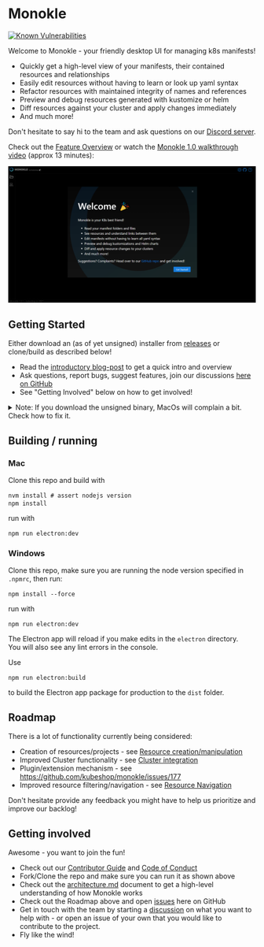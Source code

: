 # Monokle

[![Known Vulnerabilities](https://snyk.io/test/github/kubeshop/monokle/badge.svg)](https://snyk.io/test/github/kubeshop/monokle)

Welcome to Monokle - your friendly desktop UI for managing k8s manifests!

- Quickly get a high-level view of your manifests, their contained resources and relationships
- Easily edit resources without having to learn or look up yaml syntax
- Refactor resources with maintained integrity of names and references
- Preview and debug resources generated with kustomize or helm
- Diff resources against your cluster and apply changes immediately
- And much more!

Don't hesitate to say hi to the team and ask questions on our [Discord server](https://discord.gg/uNuhy6GDyn).

Check out the [Feature Overview](./docs/features.md) or watch the [Monokle 1.0 walkthrough video](https://youtu.be/9c80qj9NkQk) (approx 13 minutes):

[![Monokle 1.0 Walkthrough](docs/img/monokle-welcome.png)](https://youtu.be/9c80qj9NkQk)


## Getting Started

Either download an (as of yet unsigned) installer from [releases](https://github.com/kubeshop/monokle/releases) or
clone/build as described below!

- Read the [introductory blog-post](https://medium.com/kubeshop-i/hello-monokle-83ecb42f5d96) to get a quick intro and
  overview
- Ask questions, report bugs, suggest features, join our discussions
  [here on GitHub](https://github.com/kubeshop/monokle/discussions)
- See "Getting Involved" below on how to get involved!

<details>
<summary>
Note: If you download the unsigned binary, MacOs will complain a bit. Check how to fix it.  
</summary>

You need to go to Preferences > Security & Privacy > General.

Text will appear saying: `Monokle was blocked from use because it is not from an identified developer.`

Click the `Open Anyway` button. A new pop-up will say:

`macOs cannot verify the developer of Monokle.Are you sure you want to open it?`,

simply click `Move to Bin`. No wait, did you? You should have clicked `Open`, silly.

[Apple Support](https://support.apple.com/guide/mac-help/open-a-mac-app-from-an-unidentified-developer-mh40616/mac)

</details>

## Building / running

### Mac

Clone this repo and build with

```
nvm install # assert nodejs version
npm install
```

run with

```
npm run electron:dev
```

### Windows

Clone this repo, make sure you are running the node version specified in `.npmrc`, then run:

```
npm install --force
```

run with

```
npm run electron:dev
```

The Electron app will reload if you make edits in the `electron` directory.<br> You will also see any lint errors in the
console.

Use

```
npm run electron:build
```

to build the Electron app package for production to the `dist` folder.

## Roadmap

There is a lot of functionality currently being considered:

- Creation of resources/projects - see [Resource creation/manipulation](https://github.com/kubeshop/monokle/projects/4)
- Improved Cluster functionality - see [Cluster integration](https://github.com/kubeshop/monokle/projects/8)
- Plugin/extension mechanism - see https://github.com/kubeshop/monokle/issues/177
- Improved resource filtering/navigation - see [Resource Navigation](https://github.com/kubeshop/monokle/projects/2)

Don't hesitate provide any feedback you might have to help us prioritize and improve our backlog!

## Getting involved

Awesome - you want to join the fun!

- Check out our [Contributor Guide](https://github.com/kubeshop/.github/blob/main/CONTRIBUTING.md) and
  [Code of Conduct](https://github.com/kubeshop/.github/blob/main/CODE_OF_CONDUCT.md)
- Fork/Clone the repo and make sure you can run it as shown above
- Check out the [architecture.md](docs/architecture.md) document to get a high-level understanding of how Monokle works
- Check out the Roadmap above and open [issues](https://github.com/kubeshop/monokle/issues) here on GitHub
- Get in touch with the team by starting a [discussion]() on what you want to help with - or open an issue of your own
  that you would like to contribute to the project.
- Fly like the wind!
